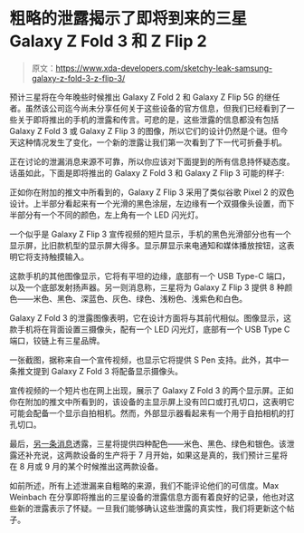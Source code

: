 # 粗略的泄露揭示了即将到来的三星 Galaxy Z Fold 3 和 Z Flip 2

> 原文：<https://www.xda-developers.com/sketchy-leak-samsung-galaxy-z-fold-3-z-flip-3/>

预计三星将在今年晚些时候推出 Galaxy Z Fold 2 和 Galaxy Z Flip 5G 的继任者。虽然该公司迄今尚未分享任何关于这些设备的官方信息，但我们已经看到了一些关于即将推出的手机的泄露和传言。可悲的是，这些泄露的信息都没有包括 Galaxy Z Fold 3 或 Galaxy Z Flip 3 的图像，所以它们的设计仍然是个谜。但今天这种情况发生了变化，一个新的泄露让我们第一次看到了下一代可折叠手机。

正在讨论的泄漏消息来源不可靠，所以你应该对下面提到的所有信息持怀疑态度。话虽如此，下面是即将推出的 Galaxy Z Fold 3 和 Galaxy Z Flip 3 可能的样子:

正如你在附加的推文中所看到的，Galaxy Z Flip 3 采用了类似谷歌 Pixel 2 的双色设计。上半部分看起来有一个光滑的黑色涂层，左边缘有一个双摄像头设置，而下半部分有一个不同的颜色，左上角有一个 LED 闪光灯。

一个似乎是 Galaxy Z Flip 3 宣传视频的短片显示，手机的黑色光滑部分也有一个显示屏，比旧款机型的显示屏大得多。显示屏显示来电通知和媒体播放按钮，这表明它将支持触摸输入。

这款手机的其他图像显示，它将有平坦的边缘，底部有一个 USB Type-C 端口，以及一个底部发射扬声器。另一则消息称，三星将为 Galaxy Z Flip 3 提供 8 种颜色——米色、黑色、深蓝色、灰色、绿色、浅粉色、浅紫色和白色。

Galaxy Z Fold 3 的泄露图像表明，它在设计方面将与其前代相似。图像显示，这款手机将在背面设置三摄像头，配有一个 LED 闪光灯，底部有一个 USB Type C 端口，铰链上有三星品牌。

一张截图，据称来自一个宣传视频，也显示它将提供 S Pen 支持。此外，其中一条推文提到 Galaxy Z Fold 3 将配备显示摄像头。

宣传视频的一个短片也在网上出现，展示了 Galaxy Z Fold 3 的两个显示屏。正如你在附加的推文中所看到的，该设备的主显示屏上没有凹口或打孔切口，这表明它可能会配备一个显示自拍相机。然而，外部显示器看起来有一个用于自拍相机的打孔切口。

最后，[另一条消息](https://twitter.com/DSCCRoss/status/1389014438691229697)透露，三星将提供四种配色——米色、黑色、绿色和银色。该泄露还补充说，这两款设备的生产将于 7 月开始，如果这是真的，我们预计三星将在 8 月或 9 月的某个时候推出这两款设备。

如前所述，所有上述泄漏来自粗略的来源，我们不能评论他们的可信度。Max Weinbach 在分享即将推出的三星设备的泄露信息方面有着良好的记录，他也对这些新的泄露表示了怀疑。一旦我们能够确认这些泄露的真实性，我们将更新这个帖子。